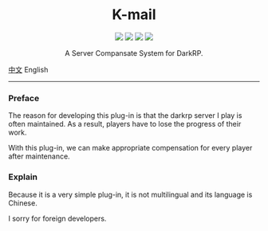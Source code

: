 <div align='center'>

  # K-mail
  
  <img src="https://img.shields.io/badge/license-GPL3.0-blue">
  <img src="https://img.shields.io/badge/DarkRP-2.7.0-lightgreen">
  <img src="https://img.shields.io/badge/ulib-2.63-orange">
  <img src="https://img.shields.io/badge/ulx-3.73-red">
  
  A Server Compansate System for DarkRP.
  
</div>

[中文](www.baidu.com)     English

---

### Preface

The reason for developing this plug-in is that the darkrp server I play is often maintained. As a result, players have to lose the progress of their work.

With this plug-in, we can make appropriate compensation for every player after maintenance.

### Explain

Because it is a very simple plug-in, it is not multilingual and its language is Chinese.

I sorry for foreign developers.
